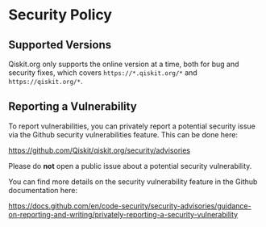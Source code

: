 # Security Policy

## Supported Versions

Qiskit.org only supports the online version at a time, both for bug and security fixes, which covers `https://*.qiskit.org/*` and `https://qiskit.org/*`.

## Reporting a Vulnerability

To report vulnerabilities, you can privately report a potential security issue
via the Github security vulnerabilities feature. This can be done here:

https://github.com/Qiskit/qiskit.org/security/advisories

Please do **not** open a public issue about a potential security vulnerability.

You can find more details on the security vulnerability feature in the Github
documentation here:

https://docs.github.com/en/code-security/security-advisories/guidance-on-reporting-and-writing/privately-reporting-a-security-vulnerability
